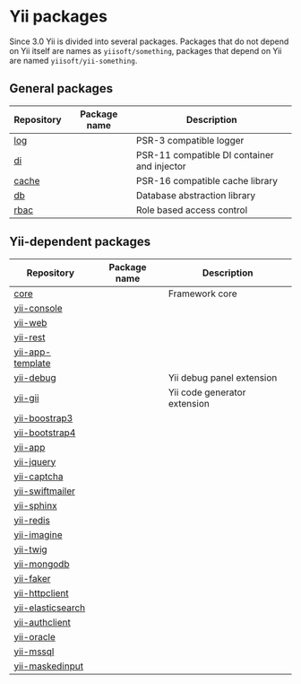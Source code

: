 # Yii packages

Since 3.0 Yii is divided into several packages. Packages that do not depend on Yii itself are names as `yiisoft/something`,
packages that depend on Yii are named `yiisoft/yii-something`.

## General packages

| Repository  | Package name  | Description  |
|---|---|---|
| [log](https://github.com/yiisoft/log) |   | PSR-3 compatible logger |
| [di](https://github.com/yiisoft/di) | | PSR-11 compatible DI container and injector |
| [cache](https://github.com/yiisoft/cache) | | PSR-16 compatible cache library |
| [db](https://github.com/yiisoft/db) | | Database abstraction library |
| [rbac](https://github.com/yiisoft/rbac) | | Role based access control |

## Yii-dependent packages

| Repository  | Package name  | Description  |
|---|---|---|
| [core](https://github.com/yiisoft/core) | | Framework core |
| [yii-console](https://github.com/yiisoft/yii-console) | | |
| [yii-web](https://github.com/yiisoft/yii-web) | | | 
| [yii-rest](https://github.com/yiisoft/yii-rest) | | |
| [yii-app-template](https://github.com/yiisoft/yii-app-template) | | |
| [yii-debug](https://github.com/yiisoft/yii-debug) |   | Yii debug panel extension    |
| [yii-gii](https://github.com/yiisoft/yii-gii)     |   | Yii code generator extension |
| [yii-boostrap3](https://github.com/yiisoft/yii-bootstrap3) | | |
| [yii-bootstrap4](https://github.com/yiisoft/yii-bootstrap4) |   |   | 
| [yii-app](https://github.com/yiisoft/yii-app) |   |   |
| [yii-jquery](https://github.com/yiisoft/yii-jquery)  |   |   |
| [yii-captcha](https://github.com/yiisoft/yii-captcha)  |   |   |
| [yii-swiftmailer](https://github.com/yiisoft/yii-swiftmailer)  |   |   |
| [yii-sphinx](https://github.com/yiisoft/yii-sphinx)  |   |   |
| [yii-redis](https://github.com/yiisoft/yii-redis)  |   |   |
| [yii-imagine](https://github.com/yiisoft/yii-imagine) | | |
| [yii-twig](https://github.com/yiisoft/yii-twig) | | |
| [yii-mongodb](https://github.com/yiisoft/yii-mongodb) | | |
| [yii-faker](https://github.com/yiisoft/yii-faker) | | |
| [yii-httpclient](https://github.com/yiisoft/yii-httpclient) | | |
| [yii-elasticsearch](https://github.com/yiisoft/yii-elasticsearch) | | |
| [yii-authclient](https://github.com/yiisoft/yii-authclient) | | |
| [yii-oracle](https://github.com/yiisoft/yii-oracle) | | |
| [yii-mssql](https://github.com/yiisoft/yii-mssql) | | |
| [yii-maskedinput](https://github.com/yiisoft/yii-maskedinput) | | |
